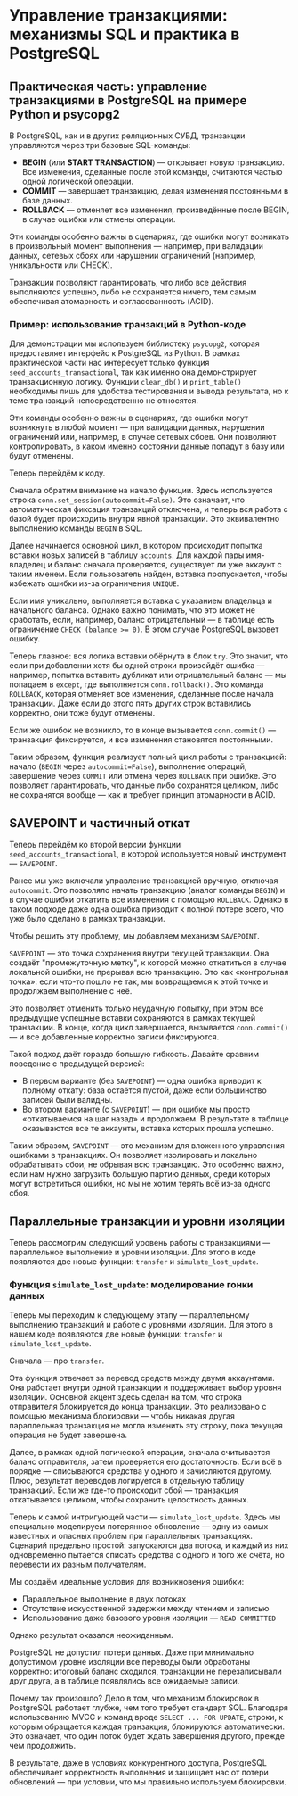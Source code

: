 # Управление транзакциями: механизмы SQL и практика в PostgreSQL

## Практическая часть: управление транзакциями в PostgreSQL на примере Python и psycopg2

В PostgreSQL, как и в других реляционных СУБД, транзакции управляются через три базовые SQL-команды:

- **BEGIN** (или **START TRANSACTION**) — открывает новую транзакцию. Все изменения, сделанные после этой команды, считаются частью одной логической операции.
- **COMMIT** — завершает транзакцию, делая изменения постоянными в базе данных.
- **ROLLBACK** — отменяет все изменения, произведённые после BEGIN, в случае ошибки или отмены операции.

Эти команды особенно важны в сценариях, где ошибки могут возникать в произвольный момент выполнения — например, при валидации данных, сетевых сбоях или нарушении ограничений (например, уникальности или CHECK).

Транзакции позволяют гарантировать, что либо все действия выполняются успешно, либо не сохраняется ничего, тем самым обеспечивая атомарность и согласованность (ACID).

### Пример: использование транзакций в Python-коде

Для демонстрации мы используем библиотеку `psycopg2`, которая предоставляет интерфейс к PostgreSQL из Python. В рамках практической части нас интересует только функция `seed_accounts_transactional`, так как именно она демонстрирует транзакционную логику. Функции `clear_db()` и `print_table()` необходимы лишь для удобства тестирования и вывода результата, но к теме транзакций непосредственно не относятся.

Эти команды особенно важны в сценариях, где ошибки могут возникнуть в любой момент — при валидации данных, нарушении ограничений или, например, в случае сетевых сбоев. Они позволяют контролировать, в каком именно состоянии данные попадут в базу или будут отменены.

Теперь перейдём к коду.

Сначала обратим внимание на начало функции. Здесь используется строка `conn.set_session(autocommit=False)`. Это означает, что автоматическая фиксация транзакций отключена, и теперь вся работа с базой будет происходить внутри явной транзакции. Это эквивалентно выполнению команды `BEGIN` в SQL.

Далее начинается основной цикл, в котором происходит попытка вставки новых записей в таблицу `accounts`. Для каждой пары имя-владелец и баланс сначала проверяется, существует ли уже аккаунт с таким именем. Если пользователь найден, вставка пропускается, чтобы избежать ошибки из-за ограничения `UNIQUE`.

Если имя уникально, выполняется вставка с указанием владельца и начального баланса. Однако важно понимать, что это может не сработать, если, например, баланс отрицательный — в таблице есть ограничение `CHECK (balance >= 0)`. В этом случае PostgreSQL вызовет ошибку.

Теперь главное: вся логика вставки обёрнута в блок `try`. Это значит, что если при добавлении хотя бы одной строки произойдёт ошибка — например, попытка вставить дубликат или отрицательный баланс — мы попадаем в `except`, где выполняется `conn.rollback()`. Это команда `ROLLBACK`, которая отменяет все изменения, сделанные после начала транзакции. Даже если до этого пять других строк вставились корректно, они тоже будут отменены.

Если же ошибок не возникло, то в конце вызывается `conn.commit()` — транзакция фиксируется, и все изменения становятся постоянными.

Таким образом, функция реализует полный цикл работы с транзакцией: начало (`BEGIN` через `autocommit=False`), выполнение операций, завершение через `COMMIT` или отмена через `ROLLBACK` при ошибке. Это позволяет гарантировать, что данные либо сохранятся целиком, либо не сохранятся вообще — как и требует принцип атомарности в ACID.

## SAVEPOINT и частичный откат

Теперь перейдём ко второй версии функции `seed_accounts_transactional`, в которой используется новый инструмент — `SAVEPOINT`.

Ранее мы уже включали управление транзакцией вручную, отключая `autocommit`. Это позволяло начать транзакцию (аналог команды `BEGIN`) и в случае ошибки откатить все изменения с помощью `ROLLBACK`. Однако в таком подходе даже одна ошибка приводит к полной потере всего, что уже было сделано в рамках транзакции.

Чтобы решить эту проблему, мы добавляем механизм `SAVEPOINT`.

`SAVEPOINT` — это точка сохранения внутри текущей транзакции. Она создаёт "промежуточную метку", к которой можно откатиться в случае локальной ошибки, не прерывая всю транзакцию. Это как «контрольная точка»: если что-то пошло не так, мы возвращаемся к этой точке и продолжаем выполнение с неё.

Это позволяет отменить только неудачную попытку, при этом все предыдущие успешные вставки сохраняются в рамках текущей транзакции. В конце, когда цикл завершается, вызывается `conn.commit()` — и все добавленные корректно записи фиксируются.

Такой подход даёт гораздо большую гибкость. Давайте сравним поведение с предыдущей версией:

- В первом варианте (без `SAVEPOINT`) — одна ошибка приводит к полному откату: база остаётся пустой, даже если большинство записей были валидны.
- Во втором варианте (с `SAVEPOINT`) — при ошибке мы просто «откатываемся на шаг назад» и продолжаем. В результате в таблице оказываются все те аккаунты, вставка которых прошла успешно.

Таким образом, `SAVEPOINT` — это механизм для вложенного управления ошибками в транзакциях. Он позволяет изолировать и локально обрабатывать сбои, не обрывая всю транзакцию. Это особенно важно, если нам нужно загрузить большую партию данных, среди которых могут встретиться ошибки, но мы не хотим терять всё из-за одного сбоя.

## Параллельные транзакции и уровни изоляции

Теперь рассмотрим следующий уровень работы с транзакциями — параллельное выполнение и уровни изоляции. Для этого в коде появляются две новые функции: `transfer` и `simulate_lost_update`.

### Функция `simulate_lost_update`: моделирование гонки данных

Теперь мы переходим к следующему этапу — параллельному выполнению транзакций и работе с уровнями изоляции. Для этого в нашем коде появляются две новые функции: `transfer` и `simulate_lost_update`.

Сначала — про `transfer`.

Эта функция отвечает за перевод средств между двумя аккаунтами. Она работает внутри одной транзакции и поддерживает выбор уровня изоляции. Основной акцент здесь сделан на том, что строка отправителя блокируется до конца транзакции. Это реализовано с помощью механизма блокировки — чтобы никакая другая параллельная транзакция не могла изменить эту строку, пока текущая операция не будет завершена.

Далее, в рамках одной логической операции, сначала считывается баланс отправителя, затем проверяется его достаточность. Если всё в порядке — списываются средства у одного и зачисляются другому. Плюс, результат переводов логируется в отдельную таблицу транзакций. Если же где-то происходит сбой — транзакция откатывается целиком, чтобы сохранить целостность данных.

Теперь к самой интригующей части — `simulate_lost_update`. Здесь мы специально моделируем потерянное обновление — одну из самых известных и опасных проблем при параллельных транзакциях. Сценарий предельно простой: запускаются два потока, и каждый из них одновременно пытается списать средства с одного и того же счёта, но перевести их разным получателям.

Мы создаём идеальные условия для возникновения ошибки:

- Параллельное выполнение в двух потоках
- Отсутствие искусственной задержки между чтением и записью
- Использование даже базового уровня изоляции — `READ COMMITTED`

Однако результат оказался неожиданным.

PostgreSQL не допустил потери данных. Даже при минимально допустимом уровне изоляции все переводы были обработаны корректно: итоговый баланс сходился, транзакции не перезаписывали друг друга, а в таблице появлялись все ожидаемые записи.

Почему так произошло? Дело в том, что механизм блокировок в PostgreSQL работает глубже, чем того требует стандарт SQL. Благодаря использованию MVCC и команд вроде `SELECT ... FOR UPDATE`, строки, к которым обращается каждая транзакция, блокируются автоматически. Это означает, что один поток будет ждать завершения другого, прежде чем продолжить.

В результате, даже в условиях конкурентного доступа, PostgreSQL обеспечивает корректность выполнения и защищает нас от потери обновлений — при условии, что мы правильно используем блокировки.
